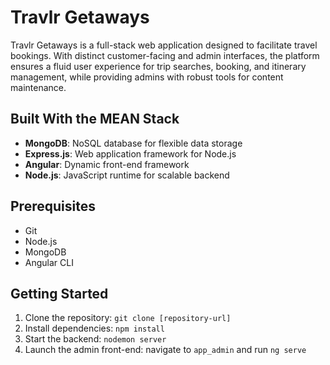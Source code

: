 # Travlr Getaways

Travlr Getaways is a full-stack web application designed to facilitate travel bookings. With distinct customer-facing and admin interfaces, the platform ensures a fluid user experience for trip searches, booking, and itinerary management, while providing admins with robust tools for content maintenance.

## Built With the MEAN Stack
- **MongoDB**: NoSQL database for flexible data storage
- **Express.js**: Web application framework for Node.js
- **Angular**: Dynamic front-end framework
- **Node.js**: JavaScript runtime for scalable backend

## Prerequisites
- Git
- Node.js
- MongoDB
- Angular CLI

## Getting Started
1. Clone the repository: `git clone [repository-url]`
2. Install dependencies: `npm install`
3. Start the backend: `nodemon server`
4. Launch the admin front-end: navigate to `app_admin` and run `ng serve`
